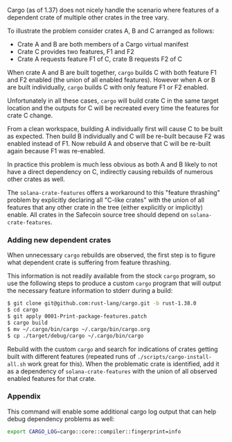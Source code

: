
Cargo (as of 1.37) does not nicely handle the scenario where features of a
dependent crate of multiple other crates in the tree vary.

To illustrate the problem consider crates A, B and C arranged as follows:
* Crate A and B are both members of a Cargo virtual manifest
* Crate C provides two features, F1 and F2
* Crate A requests feature F1 of C, crate B requests F2 of C

When crate A and B are built together, `cargo` builds C with both feature F1 and
F2 enabled (the union of all enabled features).  However when A or B are built
individually, `cargo` builds C with only feature F1 or F2 enabled.

Unfortunately in all these cases, `cargo` will build crate C in the same target
location and the outputs for C will be recreated every time the features for crate C
change.

From a clean workspace, building A individually first will cause C to be built
as expected.  Then build B individually and C will be re-built because F2 was
enabled instead of F1.  Now rebuild A and observe that C will be re-built again
because F1 was re-enabled.

In practice this problem is much less obvious as both A and B likely to not have
a direct dependency on C, indirectly causing rebuilds of numerous other crates as well.

The `solana-crate-features` offers a workaround to this "feature thrashing"
problem by explicitly declaring all "C-like crates" with the union of all features
that any other crate in the tree (either explicitly or implicitly) enable.  All
crates in the Safecoin source tree should depend on `solana-crate-features`.

### Adding new dependent crates
When unnecessary `cargo` rebuilds are observed, the first step is to figure what
dependent crate is suffering from feature thrashing.

This information is not readily available from the stock `cargo` program, so use
the following steps to produce a custom `cargo` program that will output the
necessary feature information to stderr during a build:
```bash
$ git clone git@github.com:rust-lang/cargo.git -b rust-1.38.0
$ cd cargo
$ git apply 0001-Print-package-features.patch
$ cargo build
$ mv ~/.cargo/bin/cargo ~/.cargo/bin/cargo.org
$ cp ./target/debug/cargo ~/.cargo/bin/cargo
```

Rebuild with the custom `cargo` and search for indications of crates getting
built with different features (repeated runs of `./scripts/cargo-install-all.sh`
work great for this).  When the problematic crate is identified, add it as a
dependency of `solana-crate-features` with the union of all observed enabled
features for that crate.

### Appendix
This command will enable some additional cargo log output that can help debug
dependency problems as well:
```bash
export CARGO_LOG=cargo::core::compiler::fingerprint=info
```
